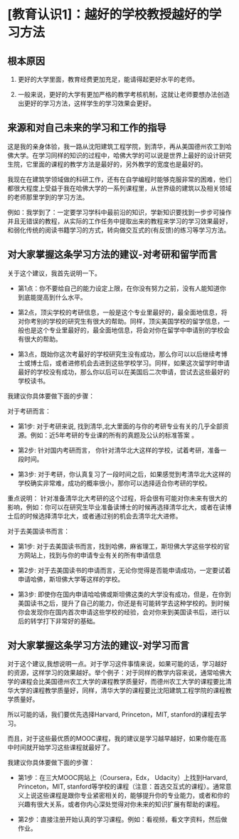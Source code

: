 # [教育认识1]：越好的学校教授越好的学习方法

## 根本原因

1. 更好的大学里面，教育经费更加充足，能请得起更好水平的老师。

2. 一般来说，更好的大学有更加严格的教学考核机制，这就让老师要想办法创造出更好的学习方法，这样学生的学习效果会更好。

## 来源和对自己未来的学习和工作的指导

这是我的亲身体验，我一路从沈阳建筑工程学院，到清华，再从美国德州农工到哈佛大学。在学习同样的知识的过程中，哈佛大学的可以说是世界上最好的设计研究生院，它里面的课程的教学方法是最好的，另外教学的宽度也是最好的。

我现在在建筑学领域做的科研工作，还有在自学编程时能够克服非常的困难，他们都很大程度上受益于我在哈佛大学的一系列课程里，从世界级的建筑以及相关领域的老师那里学到的学习方法。

例如：我学到了：一定要学习学科中最前沿的知识，学新知识要找到一步步可操作并且无错误的教程，从实际的工作任务中提取出来的教程来学习的学习效果最好，和弱化传统的阅读书籍学习的方式，转向做交互式的(有反馈)的练习等学习方法。


## 对大家掌握这条学习方法的建议-对考研和留学而言

关于这个建议，我首先说明一下。

- 第1点：你不要给自己的能力设定上限，在你没有努力之前，没有人能知道你到底能提高到什么水平。

- 第2点，顶尖学校的考研信息，一般是这个专业里最好的，最全面地信息，将对你考别的学校的研究生有很大的帮助。同样，顶尖美国学校的留学信息，一般也是这个专业里最好的，最全面地信息，将会对你在留学中申请别的学校会有很大的帮助。

- 第3点，既始你这次考最好的学校研究生没有成功，那么你可以以后继续考博士或博士后，或者进修机会去进到这些学校学习。同样，如果这次留学时申请最好的学校没有成功，那么你以后可以在美国后二次申请，尝试去这些最好的学校读书。

我建议你具体要做下面的步骤：

对于考研而言：

- 第1步: 对于考研来说, 找到清华,北大里面的与你的考研专业有关的几乎全部资源。例如：近5年考研的专业课的所有的真题及公认的标准答案 。

- 第2步: 针对国内考研而言， 你针对清华北大这样的学校，试着考研，准备一段时间。 

- 第3步: 对于考研，你认真复习了一段时间之后，如果感觉到考清华北大这样的学校确实非常难，成功的概率很小，那你可以选择适合你考研的学校。

重点说明：
针对准备清华北大考研的这个过程，将会很有可能对你未来有很大的影响，例如：你可以在研究生毕业准备读博士的时候再选择清华北大，或者在读博士后的时候选择清华北大，或者通过别的机会去清华北大进修。

对于去美国读书而言：

- 第1步: 对于去美国读书而言，找到哈佛，麻省理工，斯坦佛大学这些学校的官方网站上，找到与你的申请专业有关的所有申请信息

- 第2步: 对于去美国读书的申请而言，无论你觉得是否能申请成功，一定要试着申请哈佛，斯坦佛大学等这样的学校。

- 第3步: 即使你在国内申请哈哈佛或斯坦佛这类的大学没有成功，但是，在你到美国读书之后，提升了自己的能力，你还是有可能转学去这种学校的。到时候你会发现你在国内首次申请这些学校的经验，会对你来到美国读书后，进行以后的转学打下非常好的基础。

## 对大家掌握这条学习方法的建议-对学习而言

对于这个建议,我想说明一点。对于学习这件事情来说，如果可能的话，学习越好的资源，这样学习的效果越好。举个例子：对于同样的教学内容来说，通常哈佛大学的课程会比美国德州农工大学的课程教学质量好，而德州农工大学的课程要比清华大学的课程教学质量好，同样，清华大学的课程要比沈阳建筑工程学院的课程教学质量好。

所以可能的话，我们要优先选择Harvard, Princeton，MIT, stanford的课程去学习。

而且，对于这些最优质的MOOC课程，我的建议是学习越早越好，如果你能在高中时间就开始学习这些课程就最好了。

我建议你具体要做下面的步骤：

- 第1步：在三大MOOC网站上（Coursera，Edx， Udacity）上找到Harvard, Princeton，MIT, stanford等学校的课程（注意：首选交互式的课程）。通常意义上说这些课程是跟你专业紧密相关的，能够提升你的专业能力，或者和你的兴趣有很大关系，或者你内心深处觉得对你未来的知识扩展有帮助的课程。

- 第2步：直接注册开始认真的学习课程。例如：看视频，看文字资料，然后做作业。

